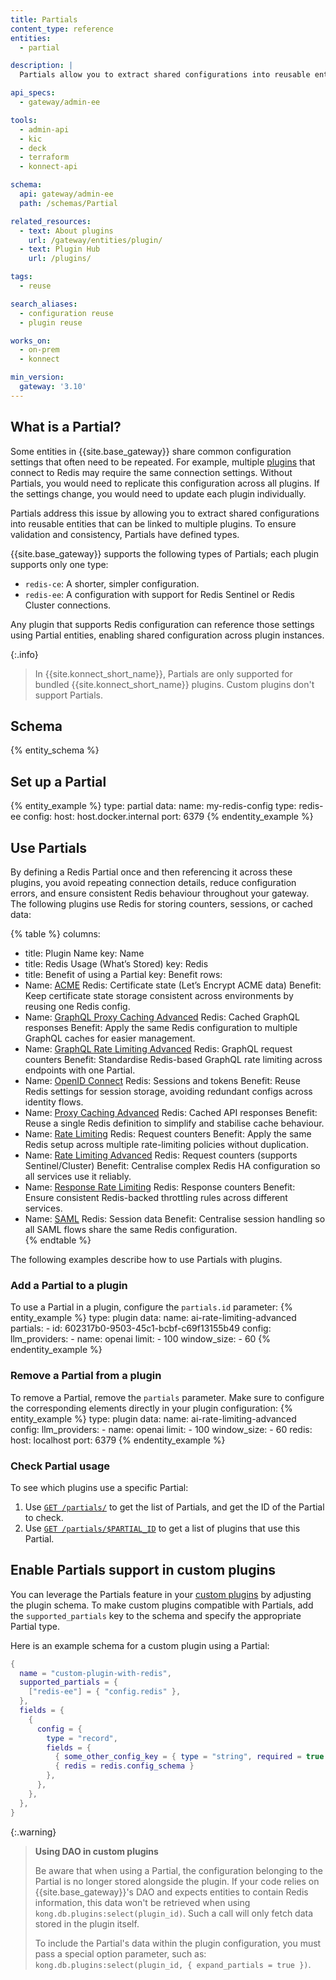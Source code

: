 ```yaml
---
title: Partials
content_type: reference
entities:
  - partial

description: |
  Partials allow you to extract shared configurations into reusable entities that can be linked to multiple plugins

api_specs:
  - gateway/admin-ee

tools:
  - admin-api
  - kic
  - deck
  - terraform
  - konnect-api

schema:
  api: gateway/admin-ee
  path: /schemas/Partial

related_resources:
  - text: About plugins
    url: /gateway/entities/plugin/
  - text: Plugin Hub
    url: /plugins/

tags:
  - reuse

search_aliases:
  - configuration reuse
  - plugin reuse

works_on:
  - on-prem
  - konnect

min_version:
  gateway: '3.10'
---
```


## What is a Partial?
Some entities in {{site.base_gateway}} share common configuration settings that often need to be repeated. For example, multiple [plugins](/gateway/entities/plugin/) that connect to Redis may require the same connection settings. Without Partials, you would need to replicate this configuration across all plugins. If the settings change, you would need to update each plugin individually.

Partials address this issue by allowing you to extract shared configurations into reusable entities that can be linked to multiple plugins. To ensure validation and consistency, Partials have defined types. 

{{site.base_gateway}} supports the following types of Partials; each plugin supports only one type:
- `redis-ce`: A shorter, simpler configuration.
- `redis-ee`: A configuration with support for Redis Sentinel or Redis Cluster connections.

Any plugin that supports Redis configuration can reference those settings using Partial entities, enabling shared configuration across plugin instances.

{:.info}
> In {{site.konnect_short_name}}, Partials are only supported for bundled {{site.konnect_short_name}} plugins. Custom plugins don't support Partials.

## Schema

{% entity_schema %}

## Set up a Partial

{% entity_example %}
type: partial
data:
  name: my-redis-config
  type: redis-ee
  config:
    host: host.docker.internal
    port: 6379
{% endentity_example %}

## Use Partials

 By defining a Redis Partial once and then referencing it across these plugins, you avoid repeating connection details, reduce configuration errors, and ensure consistent Redis behaviour throughout your gateway. The following plugins use Redis for storing counters, sessions, or cached data:

{% table %}
columns:
  - title: Plugin Name
    key: Name
  - title: Redis Usage (What’s Stored)
    key: Redis
  - title: Benefit of using a Partial
    key: Benefit
rows:
  - Name: [ACME](/_kong_plugins/acme/index.md)
    Redis: Certificate state (Let’s Encrypt ACME data)
    Benefit: Keep certificate state storage consistent across environments by reusing one Redis config.
  - Name: [GraphQL Proxy Caching Advanced](/_kong_plugins/graphql-proxy-cache-advanced/index.md)
    Redis: Cached GraphQL responses
    Benefit: Apply the same Redis configuration to multiple GraphQL caches for easier management.
  - Name: [GraphQL Rate Limiting Advanced](/_kong_plugins/graphql-rate-limiting-advanced/index.md)
    Redis: GraphQL request counters
    Benefit: Standardise Redis-based GraphQL rate limiting across endpoints with one Partial.
  - Name: [OpenID Connect](/_kong_plugins/openid-connect/index.md)
    Redis: Sessions and tokens
    Benefit: Reuse Redis settings for session storage, avoiding redundant configs across identity flows.
  - Name: [Proxy Caching Advanced](/_kong_plugins/proxy-cache-advanced/index.md)
    Redis: Cached API responses
    Benefit: Reuse a single Redis definition to simplify and stabilise cache behaviour.
  - Name: [Rate Limiting](/_kong_plugins/rate-limiting/index.md)
    Redis: Request counters
    Benefit: Apply the same Redis setup across multiple rate-limiting policies without duplication.
  - Name: [Rate Limiting Advanced](/_kong_plugins/rate-limiting-advanced/index.md)
    Redis: Request counters (supports Sentinel/Cluster)
    Benefit: Centralise complex Redis HA configuration so all services use it reliably.
  - Name: [Response Rate Limiting](/_kong_plugins/response-ratelimiting/index.md)
    Redis: Response counters
    Benefit: Ensure consistent Redis-backed throttling rules across different services.
  - Name: [SAML](/_kong_plugins/saml/index.md)
    Redis: Session data
    Benefit: Centralise session handling so all SAML flows share the same Redis configuration.              
{% endtable %}

The following examples describe how to use Partials with plugins.

### Add a Partial to a plugin

To use a Partial in a plugin, configure the `partials.id` parameter:
{% entity_example %}
type: plugin
data:
  name: ai-rate-limiting-advanced
  partials: 
    - id: 602317b0-9503-45c1-bcbf-c69f13155b49
  config:
    llm_providers:
    - name: openai
      limit:
      - 100
      window_size:
      - 60
{% endentity_example %}

### Remove a Partial from a plugin

To remove a Partial, remove the `partials` parameter. Make sure to configure the corresponding elements directly in your plugin configuration:
{% entity_example %}
type: plugin
data:
  name: ai-rate-limiting-advanced
  config:
    llm_providers:
    - name: openai
      limit:
      - 100
      window_size:
      - 60
    redis:
      host: localhost
      port: 6379
{% endentity_example %}

### Check Partial usage

To see which plugins use a specific Partial:
1. Use [`GET /partials/`](/api/gateway/admin-ee/#/operations/listPartials) to get the list of Partials, and get the ID of the Partial to check.
1. Use [`GET /partials/$PARTIAL_ID`](/api/gateway/admin-ee/#/operations/getPartial) to get a list of plugins that use this Partial.

## Enable Partials support in custom plugins

You can leverage the Partials feature in your [custom plugins](/custom-plugins/reference/) by adjusting the plugin schema.
To make custom plugins compatible with Partials, add the `supported_partials` key to the schema and specify
the appropriate Partial type.

Here is an example schema for a custom plugin using a Partial:
```lua
{
  name = "custom-plugin-with-redis",
  supported_partials = {
    ["redis-ee"] = { "config.redis" },
  },
  fields = {
    {
      config = {
        type = "record",
        fields = {
          { some_other_config_key = { type = "string", required = true }},
          { redis = redis.config_schema }
        },
      },
    },
  },
}
```

{:.warning} 
> **Using DAO in custom plugins**
> 
> Be aware that when using a Partial, the configuration belonging to the Partial is no longer stored alongside
> the plugin. If your code relies on {{site.base_gateway}}'s DAO and expects entities to contain Redis information,
> this data won't be retrieved when using `kong.db.plugins:select(plugin_id)`.
> Such a call will only fetch data stored in the plugin itself.
>
> To include the Partial's data within the plugin configuration, you must pass a special option parameter,
> such as: `kong.db.plugins:select(plugin_id, { expand_partials = true })`.
